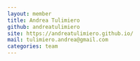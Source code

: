 ```yaml
---
layout: member
title: Andrea Tulimiero
github: andreatulimiero
site: https://andreatulimiero.github.io/
mail: tulimiero.andrea@gmail.com
categories: team
---
```

